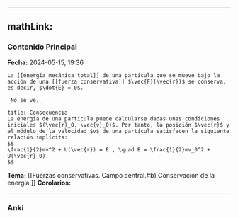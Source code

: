 
---
mathLink:
---
### Contenido Principal

**Fecha:** 2024-05-15, 19:36

```ad-proposition
La [[energía mecánica total]] de una partícula que se mueve bajo la acción de una [[fuerza conservativa]] $\vec{F}(\vec{r})$ se conserva, es decir, $\dot{E} = 0$.
```

```ad-proof
_No se ve._
```

```ad-note
title: Consecuencia
La energía de una partícula puede calcularse dadas unas condiciones
iniciales $(\vec{r}_0, \vec{v}_0)$. Por tanto, la posición $\vec{r}$ y el módulo de la velocidad $v$ de una partícula satisfacen la siguiente relación implícita:
$$
\frac{1}{2}mv^2 + U(\vec{r}) = E , \quad E = \frac{1}{2}mv_0^2 + U(\vec{r}_0)
$$
```


**Tema:** [[Fuerzas conservativas. Campo central.#b) Conservación de la energía.]]
**Corolarios:**

---
### Anki
